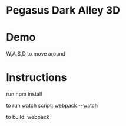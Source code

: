 # Pegasus Dark Alley 3D

# Demo
W,A,S,D to move around

# Instructions
run npm install 

to run watch script:
webpack --watch 

to build:
webpack
